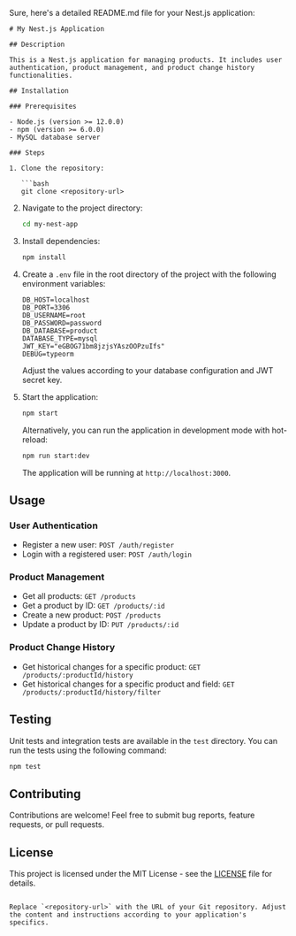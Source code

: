 Sure, here's a detailed README.md file for your Nest.js application:

```
# My Nest.js Application

## Description

This is a Nest.js application for managing products. It includes user authentication, product management, and product change history functionalities.

## Installation

### Prerequisites

- Node.js (version >= 12.0.0)
- npm (version >= 6.0.0)
- MySQL database server

### Steps

1. Clone the repository:

   ```bash
   git clone <repository-url>
   ```

2. Navigate to the project directory:

   ```bash
   cd my-nest-app
   ```

3. Install dependencies:

   ```bash
   npm install
   ```

4. Create a `.env` file in the root directory of the project with the following environment variables:

   ```plaintext
   DB_HOST=localhost
   DB_PORT=3306
   DB_USERNAME=root
   DB_PASSWORD=password
   DB_DATABASE=product
   DATABASE_TYPE=mysql
   JWT_KEY="eGBOG71bm8jzjsYAszOOPzuIfs"
   DEBUG=typeorm
   ```

   Adjust the values according to your database configuration and JWT secret key.

5. Start the application:

   ```bash
   npm start
   ```

   Alternatively, you can run the application in development mode with hot-reload:

   ```bash
   npm run start:dev
   ```

   The application will be running at `http://localhost:3000`.

## Usage

### User Authentication

- Register a new user: `POST /auth/register`
- Login with a registered user: `POST /auth/login`

### Product Management

- Get all products: `GET /products`
- Get a product by ID: `GET /products/:id`
- Create a new product: `POST /products`
- Update a product by ID: `PUT /products/:id`

### Product Change History

- Get historical changes for a specific product: `GET /products/:productId/history`
- Get historical changes for a specific product and field: `GET /products/:productId/history/filter`

## Testing

Unit tests and integration tests are available in the `test` directory. You can run the tests using the following command:

```bash
npm test
```

## Contributing

Contributions are welcome! Feel free to submit bug reports, feature requests, or pull requests.

## License

This project is licensed under the MIT License - see the [LICENSE](LICENSE) file for details.
```

Replace `<repository-url>` with the URL of your Git repository. Adjust the content and instructions according to your application's specifics.